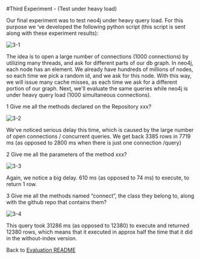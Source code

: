 #Third Experiment - (Test under heavy load)

Our final experiment was to test neo4j under heavy query load. For this purpose we ‘ve developed the following python script (this script is sent along with these experiment results):

![3-1](https://cloud.githubusercontent.com/assets/11991105/20260854/1956989c-aa64-11e6-8f5d-9221c816acef.png)

The idea is to open a large number of connections (1000 connections) by utilizing many threads, and ask for different parts of our db graph.
In neo4j, each node has an <id> element. We already have hundreds of millions of nodes, so each time we pick a random id, and we ask for this node. With this way, we will issue many cache misses, as each time we ask for a different portion of our graph.
Next, we'll evaluate the same queries while neo4j is under heavy query load (1000 simultaneous connections).

1 Give me all the methods declared on the Repository xxx?

![3-2](https://cloud.githubusercontent.com/assets/11991105/20260924/5fed9db4-aa64-11e6-9ce1-9310ca365c7e.png)

We've noticed serious delay this time, which is caused by the large number of open connections / concurrent queries. We get back 3385 rows in 7719 ms (as opposed to 2800 ms when there is just one connection /query)

2 Give me all the parameters of the method xxx?

![3-3](https://cloud.githubusercontent.com/assets/11991105/20260977/93e6a016-aa64-11e6-8d8d-e760e3ba12d9.png)

Again, we notice a big delay. 610 ms (as opposed to 74 ms)  to execute, to return 1 row.

3 Give me all the methods named “connect”, the class they belong to, along with the github repo that contains them?

![3-4](https://cloud.githubusercontent.com/assets/11991105/20261043/c8719cdc-aa64-11e6-800a-f47dd991f5aa.png)

This query took 31286 ms (as opposed to 12380) to execute and returned 12380 rows, which means that it executed in approx half the time that it did in the without-index version.

Back to [Evaluation README](https://github.com/ElasticThree/Neo4j_vs_Titan/tree/master/Evaluation)
